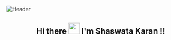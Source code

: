 ![Header](https://raw.githubusercontent.com/halfrost/halfrost/master/icons/header_.png)
<h2  align="center">Hi there <img src="https://github.com/shaswata-karan/shaswata-karan/blob/main/Hi.gif" width="30"> I'm Shaswata Karan !!</h2>
